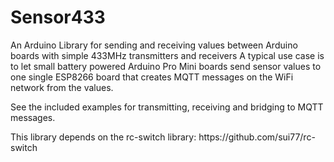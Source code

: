 # Sensor433
An Arduino Library for sending and receiving values between Arduino boards with simple 433MHz transmitters and receivers
A typical use case is to let small battery powered Arduino Pro Mini boards send sensor values to one single ESP8266 board that creates MQTT messages on the WiFi network from the values.
<p>See the included examples for transmitting, receiving and bridging to MQTT messages.
<p>This library depends on the rc-switch library: https://github.com/sui77/rc-switch


